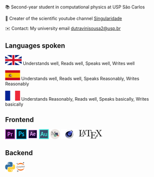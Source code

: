 📚  Second-year student in computational physics at USP São Carlos

🔭 Creater of the scientific youtube channel [Singularidade](https://www.youtube.com/singularidade) 

✉️ Contact: My university email dutravinisousa2@usp.br

## Languages spoken
<code><img height="32" src="english.png" alt="c"/></code> Understands well, Reads well, Speaks well,  Writes well

<code><img height="32" src="spain.png" alt="c"/></code> Understands well, Reads well,  Speaks Reasonably, Writes Reasonably

<code><img height="32" src="french.png" alt="c"/></code> Understands Reasonably,  Reads well, Speaks basically, Writes basically


## Frontend
<code><img height="32" src="premiere.png" alt="c"/></code>
<code><img height="32" src="photoshop.png" alt="c"/></code>
<code><img height="32" src="aft.png" alt="c"/></code>
<code><img height="32" src="audition.png" alt="c"/></code>
<code><img height="32" src="manim.png" alt="c"/></code>
<code><img height="32" src="cinema4d.png" alt="c"/></code>
<code><img height="32" src="latex.jpg" alt="c"/></code>
## Backend
<code><img height="32" src="python.png" alt="c"/></code>
<code><img height="32" src="jupyter.png" alt="c"/></code>

